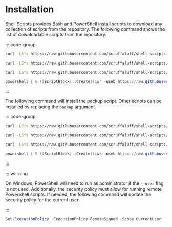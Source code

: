# Installation

Shell Scripts provides Bash and PowerShell install scripts to download any
collection of scripts from the repository. The following command shows the list
of downloadable scripts from the repository.

::: code-group

```bash [FreeBSD]
curl -LSfs https://raw.githubusercontent.com/scruffaluff/shell-scripts/main/install.sh | bash -s -- --list
```

```bash [Linux]
curl -LSfs https://raw.githubusercontent.com/scruffaluff/shell-scripts/main/install.sh | bash -s -- --list
```

```bash [MacOS]
curl -LSfs https://raw.githubusercontent.com/scruffaluff/shell-scripts/main/install.sh | bash -s -- --list
```

```powershell [Windows]
powershell { & ([ScriptBlock]::Create((iwr -useb https://raw.githubusercontent.com/scruffaluff/shell-scripts/main/install.ps1))) "--list" }
```

:::

The following command will install the packup script. Other scripts can be
installed by replacing the `packup` argument.

::: code-group

```bash [FreeBSD]
curl -LSfs https://raw.githubusercontent.com/scruffaluff/shell-scripts/main/install.sh | bash -s -- packup
```

```bash [Linux]
curl -LSfs https://raw.githubusercontent.com/scruffaluff/shell-scripts/main/install.sh | bash -s -- packup
```

```bash [MacOS]
curl -LSfs https://raw.githubusercontent.com/scruffaluff/shell-scripts/main/install.sh | bash -s -- packup
```

```powershell [Windows]
powershell { & ([ScriptBlock]::Create((iwr -useb https://raw.githubusercontent.com/scruffaluff/shell-scripts/main/install.ps1))) "packup" }
```

:::

::: warning

On Windows, PowerShell will need to run as administrator if the `--user` flag is
not used. Additionally, the security policy must allow for running remote
PowerShell scripts. If needed, the following command will update the security
policy for the current user.

:::

```powershell
Set-ExecutionPolicy -ExecutionPolicy RemoteSigned -Scope CurrentUser
```
